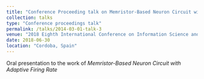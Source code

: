 ```yaml
---
title: "Conference Proceeding talk on Memristor-Based Neuron Circuit with Adaptive Firing Rate"
collection: talks
type: "Conference proceedings talk"
permalink: /talks/2014-03-01-talk-3
venue: "2018 Eighth International Conference on Information Science and Technology (ICIST)"
date: 2018-06-30
location: "Cordoba, Spain"
---
```


Oral presentation to the work of <i>Memristor-Based Neuron Circuit with Adaptive Firing Rate</i>
